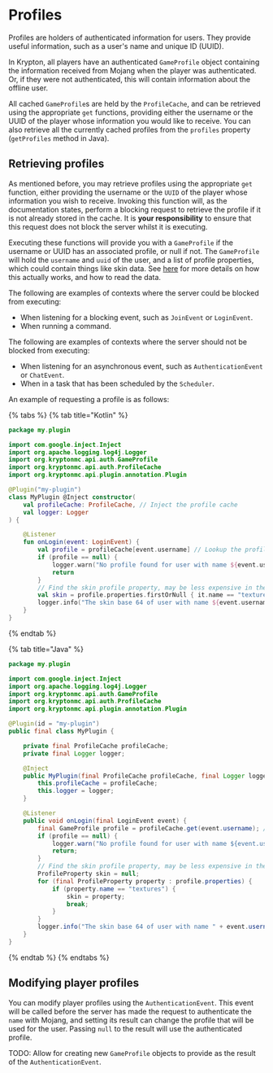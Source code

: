 # Profiles

Profiles are holders of authenticated information for users. They provide useful information, such as a user's name and
unique ID (UUID).

In Krypton, all players have an authenticated `GameProfile` object containing the information received from Mojang
when the player was authenticated. Or, if they were not authenticated, this will contain information about the
offline user.

All cached `GameProfile`s are held by the `ProfileCache`, and can be retrieved using the appropriate `get` functions,
providing either the username or the UUID of the player whose information you would like to receive. You can also
retrieve all the currently cached profiles from the `profiles` property (`getProfiles` method in Java).

## Retrieving profiles

As mentioned before, you may retrieve profiles using the appropriate `get` function, either providing the username or
the `UUID` of the player whose information you wish to receive. Invoking this function will, as the documentation
states, perform a blocking request to retrieve the profile if it is not already stored in the cache. It is **your
responsibility** to ensure that this request does not block the server whilst it is executing.

Executing these functions will provide you with a `GameProfile` if the username or UUID has an associated profile,
or null if not. The `GameProfile` will hold the `username` and `uuid` of the user, and a list of profile properties,
which could contain things like skin data. See [here](https://wiki.vg/Mojang_API#UUID_to_Profile_and_Skin.2FCape) for
more details on how this actually works, and how to read the data.

The following are examples of contexts where the server could be blocked from executing:
* When listening for a blocking event, such as `JoinEvent` or `LoginEvent`.
* When running a command.

The following are examples of contexts where the server should not be blocked from executing:
* When listening for an asynchronous event, such as `AuthenticationEvent` or `ChatEvent`.
* When in a task that has been scheduled by the `Scheduler`.

An example of requesting a profile is as follows:

{% tabs %}
{% tab title="Kotlin" %}
```kotlin
package my.plugin

import com.google.inject.Inject
import org.apache.logging.log4j.Logger
import org.kryptonmc.api.auth.GameProfile
import org.kryptonmc.api.auth.ProfileCache
import org.kryptonmc.api.plugin.annotation.Plugin

@Plugin("my-plugin")
class MyPlugin @Inject constructor(
    val profileCache: ProfileCache, // Inject the profile cache
    val logger: Logger
) {

    @Listener
    fun onLogin(event: LoginEvent) {
        val profile = profileCache[event.username] // Lookup the profile for the user
        if (profile == null) {
            logger.warn("No profile found for user with name ${event.username}!")
            return
        }
        // Find the skin profile property, may be less expensive in the future
        val skin = profile.properties.firstOrNull { it.name == "textures" }
        logger.info("The skin base 64 of user with name ${event.username} is ${skin?.value}")
    }
}
```
{% endtab %}

{% tab title="Java" %}
```java
package my.plugin

import com.google.inject.Inject
import org.apache.logging.log4j.Logger
import org.kryptonmc.api.auth.GameProfile
import org.kryptonmc.api.auth.ProfileCache
import org.kryptonmc.api.plugin.annotation.Plugin

@Plugin(id = "my-plugin")
public final class MyPlugin {

    private final ProfileCache profileCache;
    private final Logger logger;

    @Inject
    public MyPlugin(final ProfileCache profileCache, final Logger logger) {
        this.profileCache = profileCache;
        this.logger = logger;
    }

    @Listener
    public void onLogin(final LoginEvent event) {
        final GameProfile profile = profileCache.get(event.username); // Lookup the profile for the user
        if (profile == null) {
            logger.warn("No profile found for user with name ${event.username}!");
            return;
        }
        // Find the skin profile property, may be less expensive in the future
        ProfileProperty skin = null;
        for (final ProfileProperty property : profile.properties) {
            if (property.name == "textures") {
                skin = property;
                break;
            }
        }
        logger.info("The skin base 64 of user with name " + event.username + " is " + skin != null ? skin.value : "null");
    }
}
```
{% endtab %}
{% endtabs %}

## Modifying player profiles

You can modify player profiles using the `AuthenticationEvent`. This event will be called before the server has made
the request to authenticate the `name` with Mojang, and setting its result can change the profile that will be used
for the user. Passing `null` to the result will use the authenticated profile.

TODO: Allow for creating new `GameProfile` objects to provide as the result of the `AuthenticationEvent`.
